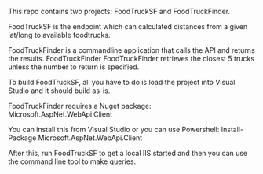 This repo contains two projects: FoodTruckSF and FoodTruckFinder.

FoodTruckSF is the endpoint which can calculated distances from a given lat/long to available foodtrucks.

FoodTruckFinder is a commandline application that calls the API and returns the results.
	FoodTruckFinder <lat> <long> <optional number to return>
	FoodTruckFinder retrieves the closest 5 trucks unless the number to return is specified.

To build FoodTruckSF, all you have to do is load the project into Visual Studio and it should build as-is.

FoodTruckFinder requires a Nuget package: Microsoft.AspNet.WebApi.Client

You can install this from Visual Studio or you can use Powershell: Install-Package Microsoft.AspNet.WebApi.Client

After this, run FoodTruckSF to get a local IIS started and then you can use the command line tool to make queries.
